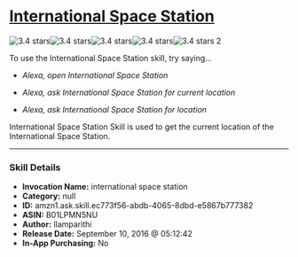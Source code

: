 # [International Space Station](http://alexa.amazon.com/#skills/amzn1.ask.skill.ec773f56-abdb-4065-8dbd-e5867b777382)
![3.4 stars](../../images/ic_star_black_18dp_1x.png)![3.4 stars](../../images/ic_star_black_18dp_1x.png)![3.4 stars](../../images/ic_star_black_18dp_1x.png)![3.4 stars](../../images/ic_star_half_black_18dp_1x.png)![3.4 stars](../../images/ic_star_border_black_18dp_1x.png) 2

To use the International Space Station skill, try saying...

* *Alexa, open International Space Station*

* *Alexa, ask International Space Station for current location*

* *Alexa, ask International Space Station for location*

International Space Station Skill is used to get the current location of the International Space Station.

***

### Skill Details

* **Invocation Name:** international space station
* **Category:** null
* **ID:** amzn1.ask.skill.ec773f56-abdb-4065-8dbd-e5867b777382
* **ASIN:** B01LPMN5NU
* **Author:** Ilamparithi
* **Release Date:** September 10, 2016 @ 05:12:42
* **In-App Purchasing:** No
